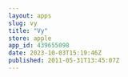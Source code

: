 ```yaml
---
layout: apps
slug: vy
title: "Vy"
store: apple
app_id: 439655098
date: 2023-10-03T15:19:46Z
published: 2011-05-31T13:45:07Z
---
```

